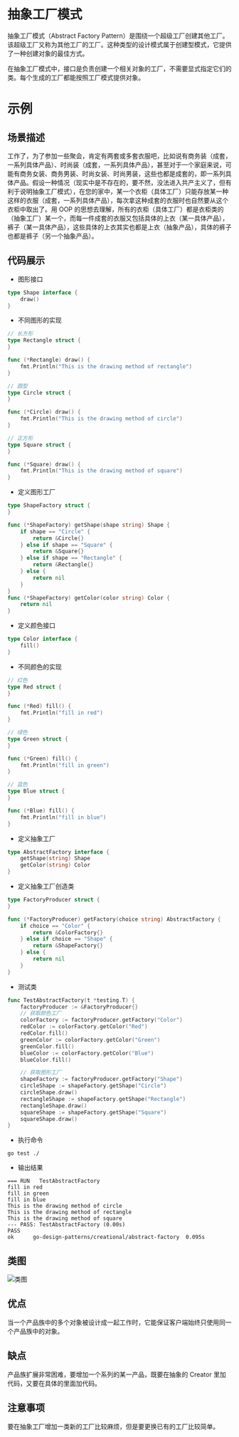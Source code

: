 # 抽象工厂模式
抽象工厂模式（Abstract Factory Pattern）是围绕一个超级工厂创建其他工厂。该超级工厂又称为其他工厂的工厂。这种类型的设计模式属于创建型模式，它提供了一种创建对象的最佳方式。

在抽象工厂模式中，接口是负责创建一个相关对象的工厂，不需要显式指定它们的类。每个生成的工厂都能按照工厂模式提供对象。
# 示例
## 场景描述
工作了，为了参加一些聚会，肯定有两套或多套衣服吧，比如说有商务装（成套，一系列具体产品）、时尚装（成套，一系列具体产品），甚至对于一个家庭来说，可能有商务女装、商务男装、时尚女装、时尚男装，这些也都是成套的，即一系列具体产品。假设一种情况（现实中是不存在的，要不然，没法进入共产主义了，但有利于说明抽象工厂模式），在您的家中，某一个衣柜（具体工厂）只能存放某一种这样的衣服（成套，一系列具体产品），每次拿这种成套的衣服时也自然要从这个衣柜中取出了。用 OOP 的思想去理解，所有的衣柜（具体工厂）都是衣柜类的（抽象工厂）某一个，而每一件成套的衣服又包括具体的上衣（某一具体产品），裤子（某一具体产品），这些具体的上衣其实也都是上衣（抽象产品），具体的裤子也都是裤子（另一个抽象产品）。

## 代码展示
* 图形接口
``` go
type Shape interface {
    draw()
}
```
* 不同图形的实现
``` go
// 长方形
type Rectangle struct {
}

func (*Rectangle) draw() {
    fmt.Println("This is the drawing method of rectangle")
}

// 圆型
type Circle struct {
}

func (*Circle) draw() {
    fmt.Println("This is the drawing method of circle")
}

// 正方形
type Square struct {
}

func (*Square) draw() {
    fmt.Println("This is the drawing method of square")
}
```
* 定义图形工厂
``` go
type ShapeFactory struct {
}

func (*ShapeFactory) getShape(shape string) Shape {
    if shape == "Circle" {
        return &Circle{}
    } else if shape == "Square" {
        return &Square{}
    } else if shape == "Rectangle" {
        return &Rectangle{}
    } else {
        return nil
    }
}
func (*ShapeFactory) getColor(color string) Color {
    return nil
}
```
* 定义颜色接口
``` go
type Color interface {
    fill()
}
```
* 不同颜色的实现
``` go
// 红色
type Red struct {
}

func (*Red) fill() {
    fmt.Println("fill in red")
}

// 绿色
type Green struct {
}

func (*Green) fill() {
    fmt.Println("fill in green")
}

// 蓝色
type Blue struct {
}

func (*Blue) fill() {
    fmt.Println("fill in blue")
}
```
* 定义抽象工厂
``` go
type AbstractFactory interface {
    getShape(string) Shape
    getColor(string) Color
}
```
* 定义抽象工厂创造类
``` go
type FactoryProducer struct {
}

func (*FactoryProducer) getFactory(choice string) AbstractFactory {
    if choice == "Color" {
        return &ColorFactory{}
    } else if choice == "Shape" {
        return &ShapeFactory{}
    } else {
        return nil
    }
}
```
* 测试类
``` go
func TestAbstractFactory(t *testing.T) {
    factoryProducer := &FactoryProducer{}
    // 获取颜色工厂
    colorFactory := factoryProducer.getFactory("Color")
    redColor := colorFactory.getColor("Red")
    redColor.fill()
    greenColor := colorFactory.getColor("Green")
    greenColor.fill()
    blueColor := colorFactory.getColor("Blue")
    blueColor.fill()

    // 获取图形工厂
    shapeFactory := factoryProducer.getFactory("Shape")
    circleShape := shapeFactory.getShape("Circle")
    circleShape.draw()
    rectangleShape := shapeFactory.getShape("Rectangle")
    rectangleShape.draw()
    squareShape := shapeFactory.getShape("Square")
    squareShape.draw()
}
```
* 执行命令
```shell
go test ./
```

* 输出结果
```
=== RUN   TestAbstractFactory
fill in red
fill in green
fill in blue
This is the drawing method of circle
This is the drawing method of rectangle
This is the drawing method of square
--- PASS: TestAbstractFactory (0.00s)
PASS
ok      go-design-patterns/creational/abstract-factory  0.095s
```
## 类图
![类图](https://caixunshi.github.io/document/go-design-patterns/abstract-factory.jpg)

## 优点
当一个产品族中的多个对象被设计成一起工作时，它能保证客户端始终只使用同一个产品族中的对象。
## 缺点
产品族扩展非常困难，要增加一个系列的某一产品，既要在抽象的 Creator 里加代码，又要在具体的里面加代码。
## 注意事项
要在抽象工厂增加一类新的工厂比较麻烦，但是要更换已有的工厂比较简单。